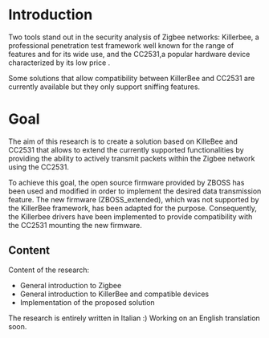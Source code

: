 # Introduction

Two tools stand out in the security analysis of Zigbee networks: Killerbee, a professional penetration test framework well known for the range of features and for its wide use, and the CC2531,a popular hardware device characterized by its low price .

Some solutions that allow compatibility between KillerBee and CC2531 are currently available but they only support sniffing features. 

# Goal

The aim of this research is to create a solution based on KilleBee and CC2531 that allows to extend the currently supported functionalities by providing the ability to actively transmit packets within the Zigbee network using the CC2531.

To achieve this goal, the open source firmware provided by ZBOSS has been used and modified in order to implement the desired data transmission feature. The new firmware (ZBOSS\_extended), which was not supported by the KillerBee framework, has been adapted for the purpose. Consequently, the Killerbee drivers have been implemented to provide compatibility with the CC2531 mounting the new firmware.

## Content

Content of the research:
- General introduction to Zigbee
- General introduction to KillerBee and compatible devices
- Implementation of the proposed solution

The research is entirely written in Italian :)
Working on an English translation soon.
